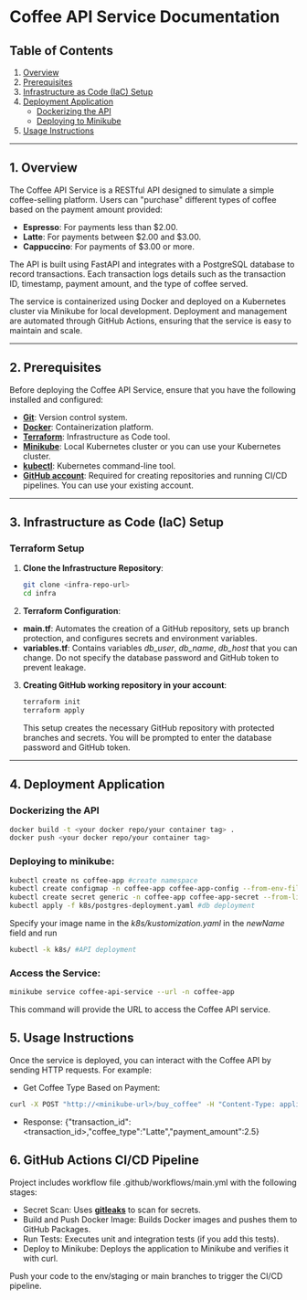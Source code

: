 # **Coffee API Service Documentation**

## **Table of Contents**

1. [Overview](#1-overview)
2. [Prerequisites](#2-prerequisites)
3. [Infrastructure as Code (IaC) Setup](#3-infrastructure-as-code-iac-setup)
4. [Deployment Application](#4-deployment-application)
    - [Dockerizing the API](#dockerizing-the-api)
    - [Deploying to Minikube](#deploying-to-minikube)
5. [Usage Instructions](#5-usage-instructions)

---

## **1. Overview**

The Coffee API Service is a RESTful API designed to simulate a simple coffee-selling platform. Users can "purchase" different types of coffee based on the payment amount provided:

- **Espresso**: For payments less than $2.00.
- **Latte**: For payments between $2.00 and $3.00.
- **Cappuccino**: For payments of $3.00 or more.

The API is built using FastAPI and integrates with a PostgreSQL database to record transactions. Each transaction logs details such as the transaction ID, timestamp, payment amount, and the type of coffee served.

The service is containerized using Docker and deployed on a Kubernetes cluster via Minikube for local development. Deployment and management are automated through GitHub Actions, ensuring that the service is easy to maintain and scale.

---

## **2. Prerequisites**

Before deploying the Coffee API Service, ensure that you have the following installed and configured:

- [**Git**](https://git-scm.com/download/linux): Version control system.
- [**Docker**](https://docs.docker.com/engine/install/): Containerization platform.
- [**Terraform**](https://developer.hashicorp.com/terraform/tutorials/aws-get-started/install-cli): Infrastructure as Code tool.
- [**Minikube**](https://minikube.sigs.k8s.io/docs/start/?arch=%2Flinux%2Fx86-64%2Fstable%2Fbinary+download): Local Kubernetes cluster or you can use your Kubernetes cluster.
- [**kubectl**](https://kubernetes.io/docs/tasks/tools/install-kubectl-linux/): Kubernetes command-line tool.
- [**GitHub account**](https://docs.github.com/en/get-started/start-your-journey/creating-an-account-on-github): Required for creating repositories and running CI/CD pipelines. You can use your existing account.

---

## **3. Infrastructure as Code (IaC) Setup**

### **Terraform Setup**

1. **Clone the Infrastructure Repository**:
   ```bash
   git clone <infra-repo-url>
   cd infra

2. **Terraform Configuration**:

- **main.tf**: Automates the creation of a GitHub repository, sets up branch protection, and configures secrets and environment variables.
- **variables.tf**: Contains variables *db_user*, *db_name*, *db_host* that you can change. Do not specify the database password and GitHub token to prevent leakage.

3. **Creating GitHub working repository in your account**:
   ```bash
   terraform init
   terraform apply
   ```
   This setup creates the necessary GitHub repository with protected branches and secrets. You will be prompted to enter the database password and GitHub token.

---
## **4. Deployment Application**

### **Dockerizing the API**

   ```bash
   docker build -t <your docker repo/your container tag> .
   docker push <your docker repo/your container tag>
   ```

### **Deploying to minikube**:
   ```bash
   kubectl create ns coffee-app #create namespace
   kubectl create configmap -n coffee-app coffee-app-config --from-env-file=.env  #create configmap from .env file
   kubectl create secret generic -n coffee-app coffee-app-secret --from-literal=POSTGRES_PASSWORD=<password> #create secret with database password
   kubectl apply -f k8s/postgres-deployment.yaml #db deployment
   ```
   Specify your image name in the *k8s/kustomization.yaml* in the *newName* field and run
   ```bash
   kubectl -k k8s/ #API deployment
   ```
### **Access the Service**:
   ```bash
   minikube service coffee-api-service --url -n coffee-app
   ```
   This command will provide the URL to access the Coffee API service.

## **5. Usage Instructions**

   Once the service is deployed, you can interact with the Coffee API by sending HTTP requests. For example:

   - Get Coffee Type Based on Payment:
   ```bash
   curl -X POST "http://<minikube-url>/buy_coffee" -H "Content-Type: application/json" -d '{"amount": 2.5}'
   ```
   - Response: {"transaction_id": <transaction_id>,"coffee_type":"Latte","payment_amount":2.5}

## **6. GitHub Actions CI/CD Pipeline**

   Project includes workflow file .github/workflows/main.yml with the following stages:
   - Secret Scan: Uses [**gitleaks**](https://github.com/gitleaks/gitleaks) to scan for secrets.
   - Build and Push Docker Image: Builds Docker images and pushes them to GitHub Packages.
   - Run Tests: Executes unit and integration tests (if you add this tests).
   - Deploy to Minikube: Deploys the application to Minikube and verifies it with curl.

   Push your code to the env/staging or main branches to trigger the CI/CD pipeline.
